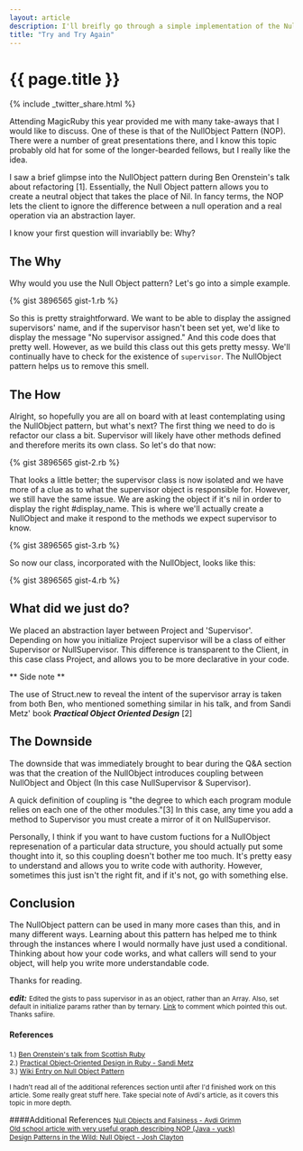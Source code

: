 ```yaml
---
layout: article
description: I'll breifly go through a simple implementation of the NullOjbect pattern.  Also some refactoring. :)
title: "Try and Try Again"
---
```


# {{ page.title }}

{% include _twitter_share.html %}

Attending MagicRuby this year provided me with many take-aways that I would like to discuss.  One of these is that of the NullObject Pattern (NOP).  There were a number of great presentations there, and I know this topic probably old hat for some of the longer-bearded fellows, but I really like the idea.

I saw a brief glimpse into the NullObject pattern during Ben Orenstein's talk about refactoring [1].  Essentially, the Null Object pattern allows you to create a neutral object that takes the place of Nil.  In fancy terms, the NOP lets the client to ignore the difference between a null operation and a real operation via an abstraction layer.

I know your first question will invariablly be: Why?

## The Why

Why would you use the Null Object pattern?  Let's go into a simple example.

{% gist 3896565 gist-1.rb %}

So this is pretty straightforward.  We want to be able to display the assigned supervisors' name, and if the supervisor hasn't been set yet, we'd like to display the message "No supervisor assigned."  And this code does that pretty well.  However, as we build this class out this gets pretty messy.  We'll continually have to check for the existence of `supervisor`.  The NullObject pattern helps us to remove this smell.

## The How

Alright, so hopefully you are all on board with at least contemplating using the NullObject pattern, but what's next?  The first thing we need to do is refactor our class a bit.  Supervisor will likely have other methods defined and therefore merits its own class.  So let's do that now:

{% gist 3896565 gist-2.rb %}

That looks a little better; the supervisor class is now isolated and we have more of a clue as to what the supervisor object is responsible for.  However, we still have the same issue.  We are asking the object if it's nil in order to display the right #display_name.  This is where we'll actually create a NullObject and make it respond to the methods we expect supervisor to know.

{% gist 3896565 gist-3.rb %}

So now our class, incorporated with the NullObject, looks like this:

{% gist 3896565 gist-4.rb %}

## What did we just do?

We placed an abstraction layer between Project and 'Supervisor'.  Depending on how you initialize Project supervisor will be a class of either Supervisor or NullSupervisor.  This difference is transparent to the Client, in this case class Project, and allows you to be more declarative in your code.

** Side note **

The use of Struct.new to reveal the intent of the supervisor array is taken from both Ben, who mentioned something similar in his talk, and from Sandi Metz' book ***Practical Object Oriented Design*** [2]

## The Downside

The downside that was immediately brought to bear during the Q&A section was that the creation of the NullObject introduces coupling between NullObject and Object (In this case NullSupervisor & Supervisor).

A quick definition of coupling is "the degree to which each program module relies on each one of the other modules."[3]  In this case, any time you add a method to Supervisor you must create a mirror of it on NullSupervisor.

Personally, I think if you want to have custom fuctions for a NullObject represenation of a particular data structure, you should actually put some thought into it, so this coupling doesn't bother me too much.  It's pretty easy to understand and allows you to write code with authority.  However, sometimes this just isn't the right fit, and if it's not, go with something else.

## Conclusion

The NullObject pattern can be used in many more cases than this, and in many different ways. Learning about this pattern has helped me to think through the instances where I would normally have just used a conditional.  Thinking about how your code works, and what callers will send to your object, will help you write more understandable code.

Thanks for reading.

***edit:***
<small>Edited the gists to pass supervisor in as an object, rather than an Array. Also, set default in initialize params rather than by ternary. [Link](http://www.reddit.com/r/ruby/comments/11kgim/try_and_try_again_a_quick_article_on_the_null/c6nd83d) to comment which pointed this out.  Thanks safiire.</small>

#### References
<span  style="font-size:12px;">1.) [Ben Orenstein's talk from Scottish Ruby](http://programme.scottishrubyconference.com/proposals/78/video)</span><br/>
<span  style="font-size:12px;">2.) [Practical Object-Oriented Design in Ruby - Sandi Metz](http://www.amazon.com/dp/0321721330)</span><br/>
<span  style="font-size:12px;">3.) [Wiki Entry on Null Object Pattern](http://en.wikipedia.org/wiki/Null_Object_pattern)</span><br/>


<small>I hadn't read all of the additional references section until after I'd finished work on this article.  Some really great stuff here.  Take special note of Avdi's article, as it covers this topic in more depth.</small>

####Additional References
<span style="font-size:12px;">[Null Objects and Falsiness - Avdi Grimm ](http://devblog.avdi.org/2011/05/30/null-objects-and-falsiness/)</span><br/>
<span style="font-size:12px;">[Old school article with very useful graph describing NOP (Java - yuck)](http://www.oodesign.com/null-object-pattern.html)</span><br/>
<span style="font-size:12px;">[Design Patterns in the Wild: Null Object - Josh Clayton](http://robots.thoughtbot.com/post/12179019201/design-patterns-in-the-wild-null-object)</span><br/>


